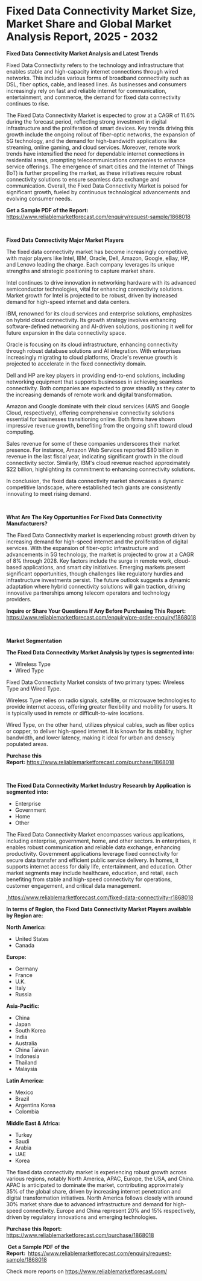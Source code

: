 <p><h1>Fixed Data Connectivity Market Size, Market Share and Global Market Analysis Report, 2025 - 2032</h1></p><p><strong>Fixed Data Connectivity Market Analysis and Latest Trends</strong></p>
<p><p>Fixed Data Connectivity refers to the technology and infrastructure that enables stable and high-capacity internet connections through wired networks. This includes various forms of broadband connectivity such as DSL, fiber optics, cable, and leased lines. As businesses and consumers increasingly rely on fast and reliable internet for communication, entertainment, and commerce, the demand for fixed data connectivity continues to rise.</p><p>The Fixed Data Connectivity Market is expected to grow at a CAGR of 11.6% during the forecast period, reflecting strong investment in digital infrastructure and the proliferation of smart devices. Key trends driving this growth include the ongoing rollout of fiber-optic networks, the expansion of 5G technology, and the demand for high-bandwidth applications like streaming, online gaming, and cloud services. Moreover, remote work trends have intensified the need for dependable internet connections in residential areas, prompting telecommunications companies to enhance service offerings. The emergence of smart cities and the Internet of Things (IoT) is further propelling the market, as these initiatives require robust connectivity solutions to ensure seamless data exchange and communication. Overall, the Fixed Data Connectivity Market is poised for significant growth, fueled by continuous technological advancements and evolving consumer needs.</p></p>
<p><strong>Get a Sample PDF of the Report:&nbsp;</strong> <a href="https://www.reliablemarketforecast.com/enquiry/request-sample/1868018?utm_campaign=3223&utm_medium=2&utm_source=Github&utm_content=ia&utm_term=08042025&utm_id=fixed-data-connectivity">https://www.reliablemarketforecast.com/enquiry/request-sample/1868018</a></p>
<p>&nbsp;</p>
<p><strong>Fixed Data Connectivity Major Market Players</strong></p>
<p><p>The fixed data connectivity market has become increasingly competitive, with major players like Intel, IBM, Oracle, Dell, Amazon, Google, eBay, HP, and Lenovo leading the charge. Each company leverages its unique strengths and strategic positioning to capture market share.</p><p>Intel continues to drive innovation in networking hardware with its advanced semiconductor technologies, vital for enhancing connectivity solutions. Market growth for Intel is projected to be robust, driven by increased demand for high-speed internet and data centers.</p><p>IBM, renowned for its cloud services and enterprise solutions, emphasizes on hybrid cloud connectivity. Its growth strategy involves enhancing software-defined networking and AI-driven solutions, positioning it well for future expansion in the data connectivity space.</p><p>Oracle is focusing on its cloud infrastructure, enhancing connectivity through robust database solutions and AI integration. With enterprises increasingly migrating to cloud platforms, Oracle's revenue growth is projected to accelerate in the fixed connectivity domain.</p><p>Dell and HP are key players in providing end-to-end solutions, including networking equipment that supports businesses in achieving seamless connectivity. Both companies are expected to grow steadily as they cater to the increasing demands of remote work and digital transformation.</p><p>Amazon and Google dominate with their cloud services (AWS and Google Cloud, respectively), offering comprehensive connectivity solutions essential for businesses transitioning online. Both firms have shown impressive revenue growth, benefiting from the ongoing shift toward cloud computing.</p><p>Sales revenue for some of these companies underscores their market presence. For instance, Amazon Web Services reported $80 billion in revenue in the last fiscal year, indicating significant growth in the cloud connectivity sector. Similarly, IBM's cloud revenue reached approximately $22 billion, highlighting its commitment to enhancing connectivity solutions.</p><p>In conclusion, the fixed data connectivity market showcases a dynamic competitive landscape, where established tech giants are consistently innovating to meet rising demand.</p></p>
<p>&nbsp;</p>
<p><strong>What Are The Key Opportunities For Fixed Data Connectivity Manufacturers?</strong></p>
<p><p>The Fixed Data Connectivity market is experiencing robust growth driven by increasing demand for high-speed internet and the proliferation of digital services. With the expansion of fiber-optic infrastructure and advancements in 5G technology, the market is projected to grow at a CAGR of 8% through 2028. Key factors include the surge in remote work, cloud-based applications, and smart city initiatives. Emerging markets present significant opportunities, though challenges like regulatory hurdles and infrastructure investments persist. The future outlook suggests a dynamic adaptation where hybrid connectivity solutions will gain traction, driving innovative partnerships among telecom operators and technology providers.</p></p>
<p><strong>Inquire or Share Your Questions If Any Before Purchasing This Report:</strong> <a href="https://www.reliablemarketforecast.com/enquiry/pre-order-enquiry/1868018?utm_campaign=3223&utm_medium=2&utm_source=Github&utm_content=ia&utm_term=08042025&utm_id=fixed-data-connectivity">https://www.reliablemarketforecast.com/enquiry/pre-order-enquiry/1868018</a></p>
<p>&nbsp;</p>
<p><strong>Market Segmentation</strong></p>
<p><strong>The Fixed Data Connectivity Market Analysis by types is segmented into:</strong></p>
<p><ul><li>Wireless Type</li><li>Wired Type</li></ul></p>
<p><p>Fixed Data Connectivity Market consists of two primary types: Wireless Type and Wired Type. </p><p>Wireless Type relies on radio signals, satellite, or microwave technologies to provide internet access, offering greater flexibility and mobility for users. It is typically used in remote or difficult-to-wire locations.</p><p>Wired Type, on the other hand, utilizes physical cables, such as fiber optics or copper, to deliver high-speed internet. It is known for its stability, higher bandwidth, and lower latency, making it ideal for urban and densely populated areas.</p></p>
<p><strong>Purchase this Report:&nbsp;</strong><a href="https://www.reliablemarketforecast.com/purchase/1868018?utm_campaign=3223&utm_medium=2&utm_source=Github&utm_content=ia&utm_term=08042025&utm_id=fixed-data-connectivity">https://www.reliablemarketforecast.com/purchase/1868018</a></p>
<p>&nbsp;</p>
<p><strong>The Fixed Data Connectivity Market Industry Research by Application is segmented into:</strong></p>
<p><ul><li>Enterprise</li><li>Government</li><li>Home</li><li>Other</li></ul></p>
<p><p>The Fixed Data Connectivity Market encompasses various applications, including enterprise, government, home, and other sectors. In enterprises, it enables robust communication and reliable data exchange, enhancing productivity. Government applications leverage fixed connectivity for secure data transfer and efficient public service delivery. In homes, it supports internet access for daily life, entertainment, and education. Other market segments may include healthcare, education, and retail, each benefiting from stable and high-speed connectivity for operations, customer engagement, and critical data management.</p></p>
<p><a href="https://www.reliablemarketforecast.com/fixed-data-connectivity-r1868018?utm_campaign=3223&utm_medium=2&utm_source=Github&utm_content=ia&utm_term=08042025&utm_id=fixed-data-connectivity">&nbsp;https://www.reliablemarketforecast.com/fixed-data-connectivity-r1868018</a></p>
<p><strong>In terms of Region, the Fixed Data Connectivity Market Players available by Region are:</strong></p>
<p>
    <p> <strong> North America: </strong>
        <ul>
            <li>United States</li>
            <li>Canada</li>
        </ul>
        </p> 
    <p> <strong> Europe: </strong>
        <ul>
            <li>Germany</li>
            <li>France</li>
            <li>U.K.</li>
            <li>Italy</li>
            <li>Russia</li>
        </ul>
        </p> 
    <p> <strong> Asia-Pacific: </strong>
        <ul>
            <li>China</li>
            <li>Japan</li>
            <li>South Korea</li>
            <li>India</li>
            <li>Australia</li>
            <li>China Taiwan</li>
            <li>Indonesia</li>
            <li>Thailand</li>
            <li>Malaysia</li>
        </ul>
        </p> 
    <p> <strong> Latin America: </strong>
        <ul>
            <li>Mexico</li>
            <li>Brazil</li>
            <li>Argentina Korea</li>
            <li>Colombia</li>
        </ul>
        </p> 
    <p> <strong> Middle East & Africa: </strong>
        <ul>
            <li>Turkey</li>
            <li>Saudi</li>
            <li>Arabia</li>
            <li>UAE</li>
            <li>Korea</li>
        </ul>
    </p>
    </p>
<p><p>The fixed data connectivity market is experiencing robust growth across various regions, notably North America, APAC, Europe, the USA, and China. APAC is anticipated to dominate the market, contributing approximately 35% of the global share, driven by increasing internet penetration and digital transformation initiatives. North America follows closely with around 30% market share due to advanced infrastructure and demand for high-speed connectivity. Europe and China represent 20% and 15% respectively, driven by regulatory innovations and emerging technologies.</p></p>
<p><strong>Purchase this Report: </strong><a href="https://www.reliablemarketforecast.com/purchase/1868018?utm_campaign=3223&utm_medium=2&utm_source=Github&utm_content=ia&utm_term=08042025&utm_id=fixed-data-connectivity">https://www.reliablemarketforecast.com/purchase/1868018</a></p>
<p>&nbsp;<strong>Get a Sample PDF of the Report:&nbsp;&nbsp;</strong><a href="https://www.reliablemarketforecast.com/enquiry/request-sample/1868018?utm_campaign=3223&utm_medium=2&utm_source=Github&utm_content=ia&utm_term=08042025&utm_id=fixed-data-connectivity">https://www.reliablemarketforecast.com/enquiry/request-sample/1868018</a></p>
<p><strong></strong></p>
<p>Check more reports on <a href="https://www.reliablemarketforecast.com/?utm_campaign=3223&utm_medium=2&utm_source=Github&utm_content=ia&utm_term=08042025&utm_id=fixed-data-connectivity">https://www.reliablemarketforecast.com/</a></p>